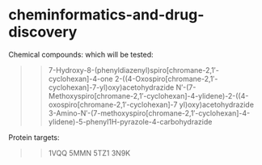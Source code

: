 # cheminformatics-and-drug-discovery

Chemical compounds: which will be tested:
>> 7-Hydroxy-8-(phenyldiazenyl)spiro[chromane-2,1′-cyclohexan]-4-one
>> 2-((4-Oxospiro[chromane-2,1′-cyclohexan]-7-yl)oxy)acetohydrazide
>> N′-(7-Methoxyspiro[chromane-2,1′-cyclohexan]-4-ylidene)-2-((4-oxospiro[chromane-2,1′-cyclohexan]-7 yl)oxy)acetohydrazide
>> 3-Amino-N′-(7-methoxyspiro[chromane-2,1′-cyclohexan]-4-ylidene)-5-phenyl1H-pyrazole-4-carbohydrazide

Protein targets:
>> 1VQQ 
>> 5MMN 
>> 5TZ1 
>> 3N9K
